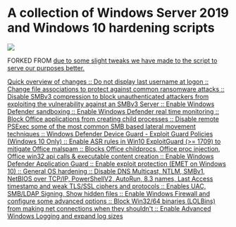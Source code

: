 # A collection of Windows Server 2019 and Windows 10 hardening scripts

<img src="https://github.com/atlantsecurity/windows-hardening-scripts/blob/main/windows-hardening-scripts.png?raw=true" />

FORKED FROM <a href=https://github.com/atlantsecurity/windows-hardening-scripts> due to some slight tweaks we have made to the script to serve our purposes better.

Quick overview of changes 
:: Do not display last username at logon
:: Change file associations to protect against common ransomware attacks
:: Disable SMBv3 compression to block unauthenticated attackers from exploiting the vulnerability against an SMBv3 Server
:: Enable Windows Defender sandboxing
:: Enable Windows Defender real time monitoring
:: Block Office applications from creating child processes
:: Disable remote PSExec some of the most common SMB based lateral movement techniques
:: Windows Defender Device Guard - Exploit Guard Policies (Windows 10 Only)
:: Enable ASR rules in Win10 ExploitGuard (>= 1709) to mitigate Office malspam
:: Blocks Office childprocs, Office proc injection, Office win32 api calls & executable content creation
:: Enable Windows Defender Application Guard
:: Enable exploit protection (EMET on Windows 10)
:: General OS hardening
:: Disable DNS Multicast, NTLM, SMBv1, NetBIOS over TCP/IP, PowerShellV2, AutoRun, 8.3 names, Last Access timestamp and weak TLS/SSL ciphers and protocols
:: Enables UAC, SMB/LDAP Signing, Show hidden files
:: Enable Windows Firewall and configure some advanced options
:: Block Win32/64 binaries (LOLBins) from making net connections when they shouldn't
:: Enable Advanced Windows Logging and expand log sizes
